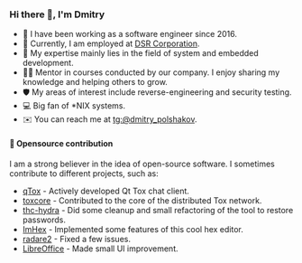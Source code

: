 ### Hi there 👋, I'm Dmitry

- 🏢 I have been working as a software engineer since 2016.
- 💼 Currently, I am employed at [DSR Corporation](https://en.dsr-corporation.com).
- 🔧 My expertise mainly lies in the field of system and embedded development.
- 🧑‍🏫 Mentor in courses conducted by our company. I enjoy sharing my knowledge and helping others to grow.
- 🛡 My areas of interest include reverse-engineering and security testing.
- 💻 Big fan of *NIX systems.
- ✉️ You can reach me at [tg:@dmitry_polshakov](https://t.me/dmitry_polshakov).

#### 🚀 Opensource contribution

I am a strong believer in the idea of open-source software. I sometimes contribute to different projects, such as:

* [qTox](https://github.com/qTox/qTox) - Actively developed Qt Tox chat client.
* [toxcore](https://github.com/TokTok/c-toxcore) - Contributed to the core of the distributed Tox network.
* [thc-hydra](https://github.com/vanhauser-thc/thc-hydra) - Did some cleanup and small refactoring of the tool to restore passwords.
* [ImHex](https://github.com/WerWolv/ImHex) - Implemented some features of this cool hex editor.
* [radare2](https://github.com/radareorg/radare2) - Fixed a few issues.
* [LibreOffice](https://www.libreoffice.org) - Made small UI improvement.
